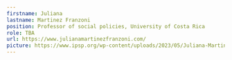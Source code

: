 ```yaml
---
firstname: Juliana
lastname: Martinez Franzoni
position: Professor of social policies, University of Costa Rica
role: TBA
url: https://www.julianamartinezfranzoni.com/
picture: https://www.ipsp.org/wp-content/uploads/2023/05/Juliana-Martinez-Franzoni.png
---
```

